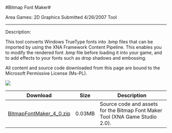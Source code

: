 #Bitmap Font Maker#

Area
Games: 2D Graphics
Submitted
4/26/2007
Tool

---

Description:

This tool converts Windows TrueType fonts into .bmp files that can be imported by using the XNA Framework Content Pipeline. This enables you to modify the rendered font .bmp file before loading it into your game, and to add effects to your fonts such as drop shadows and embossing.


All content and source code downloaded from this page are bound to the Microsoft Permissive License (Ms-PL).

![](https://github.com/simondarksidej/XNAGameStudio/blob/master/Images/XNA_BitmapFontMaker_02_small.jpg)

	

Download | Size | Description
---|---|---|
[BitmapFontMaker_4_0.zip](https://github.com/simondarksidej/XNAGameStudio/blob/master/Samples/BitmapFontMaker_4_0.zip?raw=true) | 0.03MB | Source code and assets for the Bitmap Font Maker Tool (XNA Game Studio 2.0). 